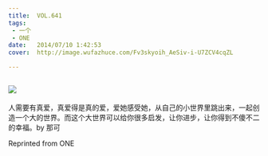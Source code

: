 ```yaml
---
title:	VOL.641
tags:
 - 一个
 - ONE
date:	2014/07/10 1:42:53
cover:	http://image.wufazhuce.com/Fv3skyoih_AeSiv-i-U7ZCV4cqZL

---
```

![](http://image.wufazhuce.com/Fv3skyoih_AeSiv-i-U7ZCV4cqZL)
---

人需要有真爱，真爱得是真的爱，爱她感受她，从自己的小世界里跳出来，一起创造一个大的世界。而这个大世界可以给你很多启发，让你进步，让你得到不傻不二的幸福。by 那可
 
Reprinted from ONE
